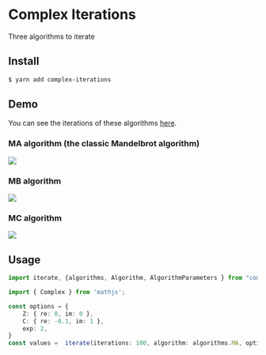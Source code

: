# Complex Iterations

Three algorithms to iterate 

## Install
```bash
$ yarn add complex-iterations
```

## Demo
You can see the iterations of these algorithms [here](https://circal.hu).

### MA algorithm (the classic Mandelbrot algorithm)
<img src="https://render.githubusercontent.com/render/math?math=Z_n = {Z_{n-1}^{EXP}} %2B C">


### MB algorithm
<img src="https://render.githubusercontent.com/render/math?math=Z_n = Z_{n-1}^{\frac{1}{EXP}} %2B C)^{EXP}">


### MC algorithm
<img src="https://render.githubusercontent.com/render/math?math=Z_n = ((Z_{n-1}*C)^{\frac{1}{EXP}} %2B C)^{EXP}">

## Usage
```typescript
import iterate, {algorithms, Algorithm, AlgorithmParameters } from "complex-iterations";

import { Complex } from 'mathjs';

const options = {
    Z: { re: 0, im: 0 },
    C: { re: -0.1, im: 1 },
    exp: 2,
}
const values =  iterate(iterations: 100, algorithm: algorithms.MA, options);
```
